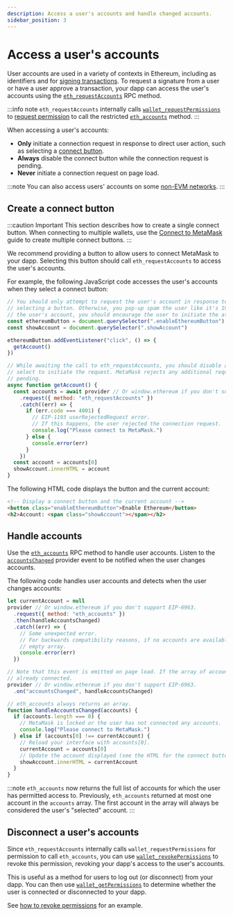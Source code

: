 ```yaml
---
description: Access a user's accounts and handle changed accounts.
sidebar_position: 3
---
```


# Access a user's accounts

User accounts are used in a variety of contexts in Ethereum, including as identifiers and for
[signing transactions](../sign-data/index.md).
To request a signature from a user or have a user approve a transaction, your dapp can
access the user's accounts using the
[`eth_requestAccounts`](/wallet/reference/eth_requestaccounts) RPC method.

:::info note
`eth_requestAccounts` internally calls [`wallet_requestPermissions`](/wallet/reference/wallet_requestPermissions)
to [request permission](../manage-permissions.md) to call the restricted
[`eth_accounts`](/wallet/reference/eth_accounts) method.
:::

When accessing a user's accounts:

- **Only** initiate a connection request in response to direct user action, such as
  selecting a [connect button](#create-a-connect-button).
- **Always** disable the connect button while the connection request is pending.
- **Never** initiate a connection request on page load.

:::note
You can also access users' accounts on some [non-EVM networks](/wallet/how-to/use-non-evm-networks).
:::

## Create a connect button

:::caution Important
This section describes how to create a single connect button.
When connecting to multiple wallets, use the [Connect to MetaMask](index.md) guide to create
multiple connect buttons.
:::

We recommend providing a button to allow users to connect MetaMask to your dapp.
Selecting this button should call `eth_requestAccounts` to access the user's accounts.

For example, the following JavaScript code accesses the user's accounts when they select a connect
button:

```javascript title="index.js"
// You should only attempt to request the user's account in response to user interaction, such as
// selecting a button. Otherwise, you pop-up spam the user like it's 1999. If you fail to retrieve
// the user's account, you should encourage the user to initiate the attempt.
const ethereumButton = document.querySelector(".enableEthereumButton")
const showAccount = document.querySelector(".showAccount")

ethereumButton.addEventListener("click", () => {
  getAccount()
})

// While awaiting the call to eth_requestAccounts, you should disable any buttons the user can
// select to initiate the request. MetaMask rejects any additional requests while the first is still
// pending.
async function getAccount() {
  const accounts = await provider // Or window.ethereum if you don't support EIP-6963.
    .request({ method: "eth_requestAccounts" })
    .catch((err) => {
      if (err.code === 4001) {
        // EIP-1193 userRejectedRequest error.
        // If this happens, the user rejected the connection request.
        console.log("Please connect to MetaMask.")
      } else {
        console.error(err)
      }
    })
  const account = accounts[0]
  showAccount.innerHTML = account
}
```

The following HTML code displays the button and the current account:

```html title="index.html"
<!-- Display a connect button and the current account -->
<button class="enableEthereumButton">Enable Ethereum</button>
<h2>Account: <span class="showAccount"></span></h2>
```

## Handle accounts

Use the [`eth_accounts`](/wallet/reference/eth_accounts)
RPC method to handle user accounts.
Listen to the [`accountsChanged`](../../reference/provider-api.md#accountschanged) provider event to
be notified when the user changes accounts.

The following code handles user accounts and detects when the user changes accounts:

```javascript title="index.js"
let currentAccount = null
provider // Or window.ethereum if you don't support EIP-6963.
  .request({ method: "eth_accounts" })
  .then(handleAccountsChanged)
  .catch((err) => {
    // Some unexpected error.
    // For backwards compatibility reasons, if no accounts are available, eth_accounts returns an
    // empty array.
    console.error(err)
  })

// Note that this event is emitted on page load. If the array of accounts is non-empty, you're
// already connected.
provider // Or window.ethereum if you don't support EIP-6963.
  .on("accountsChanged", handleAccountsChanged)

// eth_accounts always returns an array.
function handleAccountsChanged(accounts) {
  if (accounts.length === 0) {
    // MetaMask is locked or the user has not connected any accounts.
    console.log("Please connect to MetaMask.")
  } else if (accounts[0] !== currentAccount) {
    // Reload your interface with accounts[0].
    currentAccount = accounts[0]
    // Update the account displayed (see the HTML for the connect button)
    showAccount.innerHTML = currentAccount
  }
}
```

:::note
`eth_accounts` now returns the full list of accounts for which the user has permitted access to.
Previously, `eth_accounts` returned at most one account in the `accounts` array.
The first account in the array will always be considered the user's "selected" account.
:::

## Disconnect a user's accounts

Since `eth_requestAccounts` internally calls `wallet_requestPermissions` for permission to call
`eth_accounts`, you can use [`wallet_revokePermissions`](/wallet/reference/wallet_revokePermissions)
to revoke this permission, revoking your dapp's access to the user's accounts.

This is useful as a method for users to log out (or disconnect) from your dapp.
You can then use [`wallet_getPermissions`](/wallet/reference/wallet_getPermissions) to determine
whether the user is connected or disconnected to your dapp.

See [how to revoke permissions](../manage-permissions.md#revoke-permissions-example) for an example.
